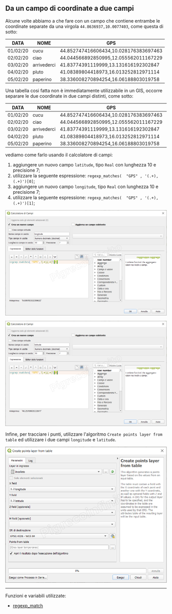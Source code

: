 ## Da un campo di coordinate a due campi

Alcune volte abbiamo a che fare con un campo che contiene entrambe le coordinate separate da una virgola `44.8636937,10.0077403`, come questa di sotto:

DATA|NOME|GPS
----|----|---
01/02/20|cucu|44.852747416606434,10.028176383697463
02/02/20|ciao|44.044566892850995,12.055562011167229
03/02/20|arrivederci|41.83774391119999,13.131616192302847
04/02/20|pluto|41.08389804418973,16.013252812971114
05/02/20|paperino|38.336008270894254,16.06188803019758

Una tabella cosi fatta non è immediatamente utilizzabile in un GIS, occorre separare le due coordinate in due campi distinti, come sotto:

DATA|NOME|GPS|latitude|longitude
----|----|---|--------|-------
01/02/20|cucu|44.852747416606434,10.028176383697463|44.852747416606434|10.028176383697463
02/02/20|ciao|44.044566892850995,12.055562011167229|44.044566892850995|12.055562011167229
03/02/20|arrivederci|41.83774391119999,13.131616192302847|41.83774391119999|13.131616192302847
04/02/20|pluto|41.08389804418973,16.013252812971114|41.08389804418973|16.013252812971114
05/02/20|paperino|38.336008270894254,16.06188803019758|38.336008270894254|16.06188803019758

vediamo come farlo usando il calcolatore di campi:

1. aggiungere un nuovo campo `latitude`, tipo `Real` con lunghezza 10 e precisione 7;
2. utilizzare la seguente espressione: `regexp_matches(  "GPS" , '(.+),(.+)')[0]`;
3. aggiungere un nuovo campo `longitude`, tipo `Real` con lunghezza 10 e precisione 7;
4. utilizzare la seguente espressione: `regexp_matches(  "GPS" , '(.+),(.+)')[1]`;

[![](../img/esempi/lonlat_regex/img_01.png)](../img/esempi/lonlat_regex/img_01.png)

[![](../img/esempi/lonlat_regex/img_02.png)](../img/esempi/lonlat_regex/img_02.png)

Infine, per tracciare i punti, utilizzare l'algoritmo `Create points layer from table` ed utilizzare i due campi `longitude` e `latitude`.

[![](../img/esempi/lonlat_regex/img_03.png)](../img/esempi/lonlat_regex/img_03.png)

---

Funzioni e variabili utilizzate:

- [regexp_match](../gr_funzioni/condizioni/condizioni_unico.md#regexp_match)
